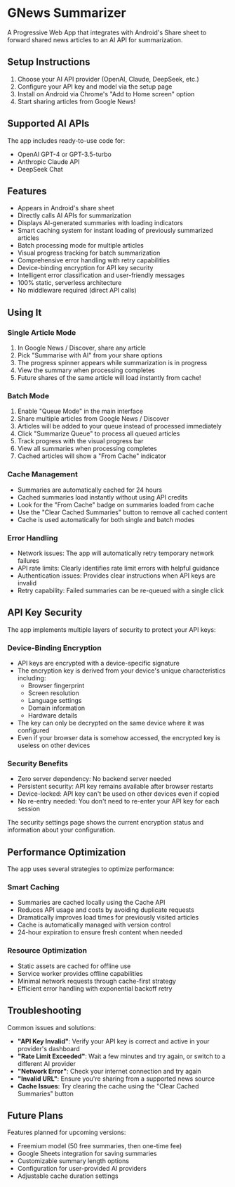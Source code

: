 # GNews Summarizer

A Progressive Web App that integrates with Android's Share sheet to forward shared news articles to an AI API for summarization.

## Setup Instructions

1. Choose your AI API provider (OpenAI, Claude, DeepSeek, etc.)
2. Configure your API key and model via the setup page
3. Install on Android via Chrome's "Add to Home screen" option
4. Start sharing articles from Google News!

## Supported AI APIs

The app includes ready-to-use code for:
- OpenAI GPT-4 or GPT-3.5-turbo
- Anthropic Claude API
- DeepSeek Chat

## Features

- Appears in Android's share sheet
- Directly calls AI APIs for summarization
- Displays AI-generated summaries with loading indicators
- Smart caching system for instant loading of previously summarized articles
- Batch processing mode for multiple articles
- Visual progress tracking for batch summarization
- Comprehensive error handling with retry capabilities
- Device-binding encryption for API key security
- Intelligent error classification and user-friendly messages
- 100% static, serverless architecture
- No middleware required (direct API calls)

## Using It

### Single Article Mode
1. In Google News / Discover, share any article
2. Pick "Summarise with AI" from your share options
3. The progress spinner appears while summarization is in progress
4. View the summary when processing completes
5. Future shares of the same article will load instantly from cache!

### Batch Mode
1. Enable "Queue Mode" in the main interface
2. Share multiple articles from Google News / Discover
3. Articles will be added to your queue instead of processed immediately
4. Click "Summarize Queue" to process all queued articles
5. Track progress with the visual progress bar
6. View all summaries when processing completes
7. Cached articles will show a "From Cache" indicator

### Cache Management
- Summaries are automatically cached for 24 hours
- Cached summaries load instantly without using API credits
- Look for the "From Cache" badge on summaries loaded from cache
- Use the "Clear Cached Summaries" button to remove all cached content
- Cache is used automatically for both single and batch modes

### Error Handling
- Network issues: The app will automatically retry temporary network failures
- API rate limits: Clearly identifies rate limit errors with helpful guidance
- Authentication issues: Provides clear instructions when API keys are invalid
- Retry capability: Failed summaries can be re-queued with a single click

## API Key Security

The app implements multiple layers of security to protect your API keys:

### Device-Binding Encryption
- API keys are encrypted with a device-specific signature
- The encryption key is derived from your device's unique characteristics including:
  - Browser fingerprint
  - Screen resolution
  - Language settings
  - Domain information
  - Hardware details
- The key can only be decrypted on the same device where it was configured
- Even if your browser data is somehow accessed, the encrypted key is useless on other devices

### Security Benefits
- Zero server dependency: No backend server needed
- Persistent security: API key remains available after browser restarts
- Device-locked: API key can't be used on other devices even if copied
- No re-entry needed: You don't need to re-enter your API key for each session

The security settings page shows the current encryption status and information about your configuration.

## Performance Optimization

The app uses several strategies to optimize performance:

### Smart Caching
- Summaries are cached locally using the Cache API
- Reduces API usage and costs by avoiding duplicate requests
- Dramatically improves load times for previously visited articles
- Cache is automatically managed with version control
- 24-hour expiration to ensure fresh content when needed

### Resource Optimization
- Static assets are cached for offline use
- Service worker provides offline capabilities
- Minimal network requests through cache-first strategy
- Efficient error handling with exponential backoff retry

## Troubleshooting

Common issues and solutions:

- **"API Key Invalid"**: Verify your API key is correct and active in your provider's dashboard
- **"Rate Limit Exceeded"**: Wait a few minutes and try again, or switch to a different AI provider
- **"Network Error"**: Check your internet connection and try again
- **"Invalid URL"**: Ensure you're sharing from a supported news source
- **Cache Issues**: Try clearing the cache using the "Clear Cached Summaries" button

## Future Plans

Features planned for upcoming versions:

- Freemium model (50 free summaries, then one-time fee)
- Google Sheets integration for saving summaries
- Customizable summary length options
- Configuration for user-provided AI providers
- Adjustable cache duration settings
